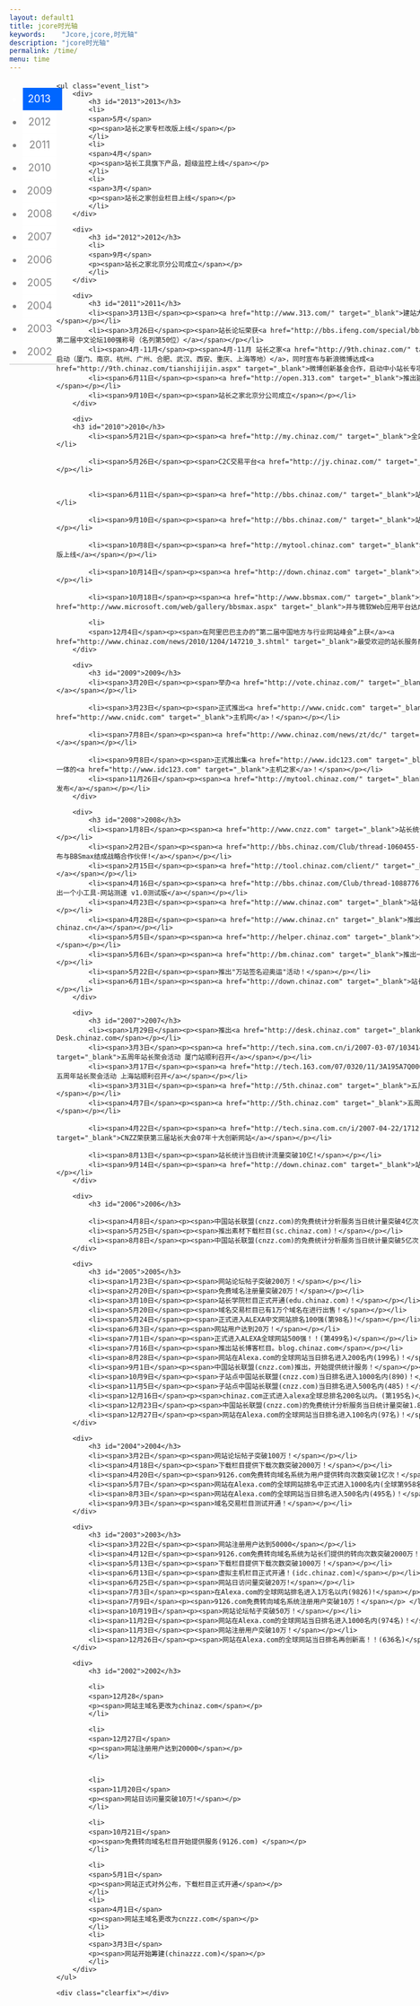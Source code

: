 ```yaml
---
layout: default1
title: jcore时光轴
keywords:	 "Jcore,jcore,时光轴"
description: "jcore时光轴"
permalink: /time/
menu: time
---
```


<style>
.box{width:940px;margin:18px auto 0 auto;}
.event_year{width:60px;border-bottom:2px solid #DDD;text-align:center;float:left;margin-top:10px;}
.event_year li{height:40px;line-height:40px;background:#FFF;margin-bottom:1px;font-size:18px;color:#828282;cursor:pointer;}
.event_year li.current{width:61px;background:#0066ff url('/resources/images/base/jian.png') 60px 0 no-repeat;color:#FFF;text-align:left;padding-left:9px;}
.event_list{width:850px;float:right;margin:10px 0 20px 0;}
.event_list h3{margin:0 0 10px 132px;font-size:24px;font-family:Georgia;color:#0066ff;padding-left:25px;background:url('/resources/images/base/jian.png') 0 -45px no-repeat;height:38px;line-height:30px;font-style:italic;}
.event_list li{background:url('/resources/images/base/jian.png') 136px -80px no-repeat;}
.event_list li span{width:127px;text-align:right;display:block;float:left;margin-top:10px;}
.event_list li p{width:680px;margin-left:24px;display:inline-block;padding-left:10px;background:url('/resources/images/base/jian.png') -21px 0 no-repeat;line-height:25px;_float:left;}
.event_list li p span{width:650px;text-align:left;border-bottom:2px solid #DDD;padding:10px 15px;background:#FFF;margin:0;}
</style>

<div class="box">
	<ul class="event_year">
		<li class="current"><label for="2013">2013</label></li>
		<li><label for="2012">2012</label></li>
		<li><label for="2011">2011</label></li>
		<li><label for="2010">2010</label></li>
		<li><label for="2009">2009</label></li>
		<li><label for="2008">2008</label></li>
		<li><label for="2007">2007</label></li>
		<li><label for="2006">2006</label></li>
		<li><label for="2005">2005</label></li>
		<li><label for="2004">2004</label></li>
		<li><label for="2003">2003</label></li>
		<li><label for="2002">2002</label></li>
	</ul>
	
	<ul class="event_list">
		<div>
			<h3 id="2013">2013</h3>
			<li>
			<span>5月</span>
			<p><span>站长之家专栏改版上线</span></p>
			</li>
			<li>
			<span>4月</span>
			<p><span>站长工具旗下产品，超级监控上线</span></p>
			</li>
			<li>
			<span>3月</span>
			<p><span>站长之家创业栏目上线</span></p>
			</li>
		</div>
		
		<div>
			<h3 id="2012">2012</h3>
			<li>
			<span>9月</span>
			<p><span>站长之家北京分公司成立</span></p>
			</li>
		</div>
		
		<div>
			<h3 id="2011">2011</h3>
			<li><span>3月13日</span><p><span><a href="http://www.313.com/" target="_blank">建站大师（www.313.com）上线</a></span></p></li>
			<li><span>3月26日</span><p><span>站长论坛荣获<a href="http://bbs.ifeng.com/special/bbs100/" target="_blank">2010年第二届中文论坛100强称号（名列第50位）</a></span></p></li>
			<li><span>4月-11月</span><p><span>4月-11月 站长之家<a href="http://9th.chinaz.com/" target="_blank">九周年全国交流会启动（厦门、南京、杭州、广州、合肥、武汉、西安、重庆、上海等地）</a>，同时宣布与新浪微博达成<a href="http://9th.chinaz.com/tianshijijin.aspx" target="_blank">微博创新基金合作，启动中小站长专项投资</a></span></p></li>
			<li><span>6月11日</span><p><span><a href="http://open.313.com" target="_blank">推出建站大师开放平台open.313.com</a></span></p></li>
			<li><span>9月10日</span><p><span>站长之家北京分公司成立</span></p></li>
		</div>
	
		<div>
		<h3 id="2010">2010</h3>
			<li><span>5月21日</span><p><span><a href="http://my.chinaz.com/" target="_blank">全站用户中心上线</a></span></p></li>
			
			<li><span>5月26日</span><p><span>C2C交易平台<a href="http://jy.chinaz.com/" target="_blank">站长交易上线</a></span></p></li>
			
			
			<li><span>6月11日</span><p><span><a href="http://bbs.chinaz.com/" target="_blank">站长论坛新版上线</a></span></p></li>
			
			<li><span>9月10日</span><p><span><a href="http://bbs.chinaz.com/" target="_blank">站长论坛发帖超过千万</a></span></p></li>
			
			<li><span>10月8日</span><p><span><a href="http://mytool.chinaz.com" target="_blank">我的工具(Mytool.chinaz.com)新版上线</a></span></p></li>
			
			<li><span>10月14日</span><p><span><a href="http://down.chinaz.com" target="_blank">站长下载第三次改版完成</a></span></p></li>
			
			<li><span>10月18日</span><p><span><a href="http://www.bbsmax.com/" target="_blank">全资收购社区开发商BBSMAX</a>，<a href="http://www.microsoft.com/web/gallery/bbsmax.aspx" target="_blank">并与微软Web应用平台达成合作</a></span></p></li>
			
			<li> 
			<span>12月4日</span><p><span>在阿里巴巴主办的“第二届中国地方与行业网站峰会”上获</a><a href="http://www.chinaz.com/news/2010/1204/147210_3.shtml" target="_blank">最受欢迎的站长服务商</a></span></p></li>
		</div>

		<div>
			<h3 id="2009">2009</h3>
			<li><span>3月20日</span><p><span>举办<a href="http://vote.chinaz.com/" target="_blank">中国站长站7周年站长调查活动</a></span></p></li>
			
			<li><span>3月23日</span><p><span>正式推出<a href="http://www.cnidc.com" target="_blank">IDC行业的B2C平台</a> - <a href="http://www.cnidc.com" target="_blank">主机网</a>！</span></p></li>
			
			<li><span>7月8日</span><p><span><a href="http://www.chinaz.com/news/zt/dc/" target="_blank">发布中国站长行业调查报告</a></span></p></li>
			
			<li><span>9月8日</span><p><span>正式推出集<a href="http://www.idc123.com" target="_blank">虚拟主机评测</a>和IDC导航于一体的<a href="http://www.idc123.com" target="_blank">主机之家</a>！</span></p></li>
			<li><span>11月26日</span><p><span><a href="http://mytool.chinaz.com/" target="_blank">我的工具(MYtool.chinaz.com)发布</a></span></p></li>
		</div>
	
		<div>
			<h3 id="2008">2008</h3>
			<li><span>1月8日</span><p><span><a href="http://www.cnzz.com" target="_blank">站长统计</a>用户数突破60万！</span></p></li>
			<li><span>2月2日</span><p><span><a href="http://bbs.chinaz.com/Club/thread-1060455-1-1.html" target="_blank">宣布与BBSmax结成战略合作伙伴!</a></span></p></li>
			<li><span>2月15日</span><p><span><a href="http://tool.chinaz.com/client/" target="_blank">推出站长工具软件v1.0测试版</a></span></p></li>
			<li><span>4月16日</span><p><span><a href="http://bbs.chinaz.com/Club/thread-1088776-1-1.html" target="_blank">推出一个小工具-网站测速 v1.0测试版</a></span></p></li>
			<li><span>4月23日</span><p><span><a href="http://www.chinaz.com" target="_blank">站长资讯推出v2008新版</a></span></p></li>
			<li><span>4月28日</span><p><span><a href="http://www.chinaz.cn" target="_blank">推出软件下载子站-精品软件站 chinaz.cn</a></span></p></li>
			<li><span>5月5日</span><p><span><a href="http://helper.chinaz.com" target="_blank">站长工具软件正式更名为站长助手</a></span></p></li>
			<li><span>5月6日</span><p><span><a href="http://bm.chinaz.com" target="_blank">推出一个小工具，网站保姆</a></span></p></li>
			<li><span>5月22日</span><p><span>推出"万站签名迎奥运"活动！</span></p></li>
			<li><span>6月1日</span><p><span><a href="http://down.chinaz.com" target="_blank">站长下载第二次改版完成</a></span></p></li>
		</div>

		<div>
			<h3 id="2007">2007</h3>
			<li><span>1月29日</span><p><span>推出<a href="http://desk.chinaz.com" target="_blank">壁纸</a>栏目 Desk.chinaz.com</span></p></li>
			<li><span>3月3日</span><p><span><a href="http://tech.sina.com.cn/i/2007-03-07/10341405010.shtml" target="_blank">五周年站长聚会活动 厦门站顺利召开</a></span></p></li>
			<li><span>3月17日</span><p><span><a href="http://tech.163.com/07/0320/11/3A195A7Q000915I3.html" target="_blank">五周年站长聚会活动 上海站顺利召开</a></span></p></li>
			<li><span>3月31日</span><p><span><a href="http://5th.chinaz.com" target="_blank">五周年聚会-千位站长齐聚广州</a></span></p></li>
			<li><span>4月7日</span><p><span><a href="http://5th.chinaz.com" target="_blank">五周年聚会安徽合肥站顺利召开</a></span></p></li>
			
			<li><span>4月22日</span><p><span><a href="http://tech.sina.com.cn/i/2007-04-22/17121477057.shtml" target="_blank">CNZZ荣获第三届站长大会07年十大创新网站</a></span></p></li>
			
			<li><span>8月13日</span><p><span>站长统计当日统计流量突破10亿!</span></p></li>
			<li><span>9月14日</span><p><span><a href="http://down.chinaz.com" target="_blank">站长下载</a>栏目改版完成</span></p></li>
		</div>
	
		<div>
			<h3 id="2006">2006</h3>
			
			<li><span>4月8日</span><p><span>中国站长联盟(cnzz.com)的免费统计分析服务当日统计量突破4亿次！</span></p></li>
			<li><span>5月25日</span><p><span>推出素材下载栏目(sc.chinaz.com)！</span></p></li>
			<li><span>8月8日</span><p><span>中国站长联盟(cnzz.com)的免费统计分析服务当日统计量突破5亿次！</span></p></li>
		</div>

		<div>
			<h3 id="2005">2005</h3>
			<li><span>1月23日</span><p><span>网站论坛帖子突破200万！</span></p></li>
			<li><span>2月20日</span><p><span>免费域名注册量突破20万！</span></p></li>
			<li><span>3月10日</span><p><span>站长学院栏目正式开通(edu.chinaz.com)！</span></p></li>
			<li><span>5月20日</span><p><span>域名交易栏目已有1万个域名在进行出售！</span></p></li>
			<li><span>5月24日</span><p><span>正式进入ALEXA中文网站排名100强(第98名)!</span></p></li>
			<li><span>6月3日</span><p><span>网站用户达到20万！</span></p></li>
			<li><span>7月1日</span><p><span>正式进入ALEXA全球网站500强！！(第499名)</span></p></li>
			<li><span>7月16日</span><p><span>推出站长博客栏目。blog.chinaz.com</span></p></li>
			<li><span>8月28日</span><p><span>网站在Alexa.com的全球网站当日排名进入200名内(199名)！</span></p></li>
			<li><span>9月1日</span><p><span>中国站长联盟(cnzz.com)推出，开始提供统计服务！</span></p></li>
			<li><span>10月9日</span><p><span>子站点中国站长联盟(cnzz.com)当日排名进入1000名内(890)！</span></p></li>
			<li><span>11月5日</span><p><span>子站点中国站长联盟(cnzz.com)当日排名进入500名内(485)！</span></p></li>
			<li><span>12月16日</span><p><span>chinaz.com正式进入alexa全球总排名200名以内。(第195名)</span></p></li>
			<li><span>12月23日</span><p><span>中国站长联盟(cnzz.com)的免费统计分析服务当日统计量突破1.8亿次！</span></p></li>
			<li><span>12月27日</span><p><span>网站在Alexa.com的全球网站当日排名进入100名内(97名)！</span></p></li>
		</div>
	
		<div>
			<h3 id="2004">2004</h3>
			<li><span>3月2日</span><p><span>网站论坛帖子突破100万！</span></p></li>
			<li><span>4月18日</span><p><span>下载栏目提供下载次数突破2000万！</span></p></li>
			<li><span>4月20日</span><p><span>9126.com免费转向域名系统为用户提供转向次数突破1亿次！</span></p></li>
			<li><span>5月7日</span><p><span>网站在Alexa.com的全球网站排名中正式进入1000名内(全球第958名)！</span></p></li>
			<li><span>8月3日</span><p><span>网站在Alexa.com的全球网站当日排名进入500名内(495名)！</span></p></li>
			<li><span>9月3日</span><p><span>域名交易栏目测试开通！</span></p></li>
		</div>

		<div>
			<h3 id="2003">2003</h3>
			<li><span>3月22日</span><p><span>网站注册用户达到50000</span></p></li>
			<li><span>4月12日</span><p><span>9126.com免费转向域名系统为站长们提供的转向次数突破2000万！</span></p></li>
			<li><span>5月13日</span><p><span>下载栏目提供下载次数突破1000万！</span></p></li>
			<li><span>6月13日</span><p><span>虚拟主机栏目正式开通！(idc.chinaz.com)</span></p></li>
			<li><span>6月25日</span><p><span>网站日访问量突破20万!</span></p></li>
			<li><span>7月3日</span><p><span>在Alexa.com的全球网站排名进入1万名以内(9826)!</span></p></li>
			<li><span>7月9日</span><p><span>9126.com免费转向域名系统注册用户突破10万！</span></p> </li>
			<li><span>10月19日</span><p><span>网站论坛帖子突破50万！</span></p></li>
			<li><span>11月2日</span><p><span>网站在Alexa.com的全球网站当日排名进入1000名内(974名)！</span></p></li>
			<li><span>11月3日</span><p><span>网站注册用户突破10万！</span></p></li>
			<li><span>12月26日</span><p><span>网站在Alexa.com的全球网站当日排名再创新高！！(636名)</span></p></li>
		</div>

		<div>
			<h3 id="2002">2002</h3>
			
			<li>
			<span>12月28</span>
			<p><span>网站主域名更改为chinaz.com</span></p>
			</li>
			
			<li>
			<span>12月27日</span>
			<p><span>网站注册用户达到20000</span></p>
			</li>
			
			
			<li>
			<span>11月20日</span>
			<p><span>网站日访问量突破10万!</span></p>
			</li>
			
			<li>
			<span>10月21日</span>
			<p><span>免费转向域名栏目开始提供服务(9126.com) </span></p>
			</li>
			
			<li>
			<span>5月1日</span>
			<p><span>网站正式对外公布，下载栏目正式开通</span></p>
			</li>
			<li>
			<span>4月1日</span>
			<p><span>网站主域名更改为cnzzz.com</span></p>
			</li>
			<li>
			<span>3月3日</span>
			<p><span>网站开始筹建(chinazzz.com)</span></p>
			</li>
		</div>
	</ul>

	<div class="clearfix"></div>
	
</div>

